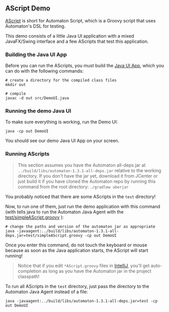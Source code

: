 ## AScript Demo

[AScript](/docs/running-scripts.md) is short for Automaton Script, which is a Groovy script that uses
Automaton's DSL for testing.

This demo consists of a little Java UI application with a mixed JavaFX/Swing interface and a few
AScripts that test this application.

### Building the Java UI App

Before you can run the AScripts, you must build the [Java UI App](src/MySwingJavaFXApp.java),
which you can do with the following commands:

```
# create a directory for the compiled class files
mkdir out

# compile
javac -d out src/DemoUI.java
```

### Running the demo Java UI

To make sure everything is working, run the Demo UI:

```
java -cp out DemoUI
```

You should see our demo Java UI App on your screen.

### Running AScripts

> This section assumes you have the Automaton all-deps jar at `../build/libs/automaton-1.3.1-all-deps.jar` relative
  to the working directory. If you don't have the jar yet, download it from JCenter or just build it if you have
  cloned the Automaton repo by running this command from the root directory: `./gradlew uberjar`

You probably noticed that there are some AScripts in the `test` directory!

Now, to run one of them, just run the demo application with this command (with tells java to run the Automaton Java Agent
with the [test/simpleAScript.groovy](test/simpleAScript.groovy) ):

```
# change the paths and version of the automaton jar as appropriate
java -javaagent:../build/libs/automaton-1.3.1-all-deps.jar=test/simpleAScript.groovy -cp out DemoUI
```

Once you enter this command, do not touch the keyboard or mouse because as soon as the Java application starts,
the AScript will start running!

> Notice that if you edit `*AScript.groovy` files in 
 [IntelliJ](https://github.com/renatoathaydes/Automaton/blob/master/docs/images/code-completion.png),
 you'll get auto-completion as long as you have the Automaton jar in the project classpath!

To run all AScripts in the `test` directory, just pass the directory to the Automaton Java Agent instead of a file:

```
java -javaagent:../build/libs/automaton-1.3.1-all-deps.jar=test -cp out DemoUI
```


